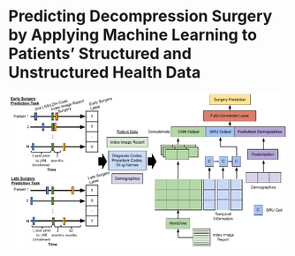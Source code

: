 # Predicting Decompression Surgery by Applying Machine Learning to Patients’ Structured and Unstructured Health Data
![alt text](https://github.com/chethanjjj/LowerBackPain-Surgery-Prediction/blob/master/image.png?raw=true)
